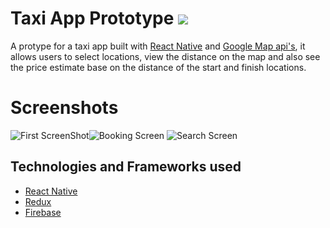 # Taxi App Prototype ![](https://img.shields.io/badge/completed-%20%2095%25%20%20-brightgreen.svg)
A protype for a taxi app built with [React Native](https://facebook.github.io/react-native/docs/getting-started.html) and [Google Map api's](https://developers.google.com/maps/documentation), it allows users to select locations, view the distance on the map and also see the price estimate base on the distance of the start and finish locations.
# Screenshots
![](https://i.ibb.co/ch1z51N/pp1.png "First ScreenShot")![](https://i.ibb.co/m5yPyVj/pp3.png "Booking Screen") ![](https://i.ibb.co/WKv6Tfn/pp2.png, "Search Screen")
## Technologies and Frameworks used
- [React Native](https://facebook.github.io/react-native/docs/getting-started.html)
- [Redux](https://redux.js.org)
- [Firebase](https://firebase.google.co)
